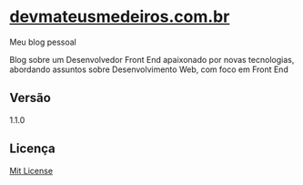 # [devmateusmedeiros.com.br](http://devmateusmedeiros.com.br)
Meu blog pessoal

Blog sobre um Desenvolvedor Front End apaixonado por novas tecnologias, abordando assuntos sobre Desenvolvimento Web, com foco em Front End

## Versão
1.1.0

## Licença
[Mit License](https://github.com/mateussmedeiros/mateussmedeiros.github.io/blob/master/LICENSE)
